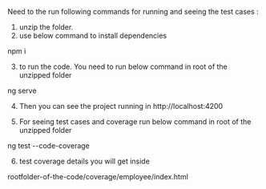 
Need to the run following commands for running and seeing the test cases  :

1. unzip the folder.
2. use below command to install dependencies 

npm i 
 
3. to run the code. You need to run below command in root of the unzipped folder

ng serve

4. Then you can see the project running in http://localhost:4200

5. For seeing test cases and coverage run below command in root of the unzipped folder

ng test --code-coverage

6. test coverage details you will get inside 

rootfolder-of-the-code/coverage/employee/index.html 